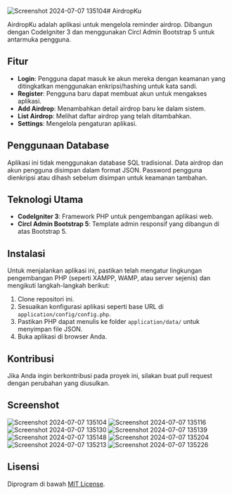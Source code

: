 ![Screenshot 2024-07-07 135104](https://github.com/naufaljct48/AirdropKu/assets/30202760/97e345d6-44d9-4995-b3df-aa75a137c831)# AirdropKu

AirdropKu adalah aplikasi untuk mengelola reminder airdrop. Dibangun dengan CodeIgniter 3 dan menggunakan Circl Admin Bootstrap 5 untuk antarmuka pengguna.

## Fitur

- **Login**: Pengguna dapat masuk ke akun mereka dengan keamanan yang ditingkatkan menggunakan enkripsi/hashing untuk kata sandi.
- **Register**: Pengguna baru dapat membuat akun untuk mengakses aplikasi.
- **Add Airdrop**: Menambahkan detail airdrop baru ke dalam sistem.
- **List Airdrop**: Melihat daftar airdrop yang telah ditambahkan.
- **Settings**: Mengelola pengaturan aplikasi.

## Penggunaan Database

Aplikasi ini tidak menggunakan database SQL tradisional. Data airdrop dan akun pengguna disimpan dalam format JSON. Password pengguna dienkripsi atau dihash sebelum disimpan untuk keamanan tambahan.

## Teknologi Utama

- **CodeIgniter 3**: Framework PHP untuk pengembangan aplikasi web.
- **Circl Admin Bootstrap 5**: Template admin responsif yang dibangun di atas Bootstrap 5.

## Instalasi

Untuk menjalankan aplikasi ini, pastikan telah mengatur lingkungan pengembangan PHP (seperti XAMPP, WAMP, atau server sejenis) dan mengikuti langkah-langkah berikut:

1. Clone repositori ini.
2. Sesuaikan konfigurasi aplikasi seperti base URL di `application/config/config.php`.
3. Pastikan PHP dapat menulis ke folder `application/data/` untuk menyimpan file JSON.
4. Buka aplikasi di browser Anda.

## Kontribusi

Jika Anda ingin berkontribusi pada proyek ini, silakan buat pull request dengan perubahan yang diusulkan.

## Screenshot
![Screenshot 2024-07-07 135104](https://github.com/naufaljct48/AirdropKu/assets/30202760/9b7ff3df-2538-427d-8260-b8b0c738bc2f)
![Screenshot 2024-07-07 135116](https://github.com/naufaljct48/AirdropKu/assets/30202760/6e5999d3-adff-4465-b078-0b329b024938)
![Screenshot 2024-07-07 135130](https://github.com/naufaljct48/AirdropKu/assets/30202760/bfb6288a-6046-46c4-a43e-8c2edbe1ca85)
![Screenshot 2024-07-07 135139](https://github.com/naufaljct48/AirdropKu/assets/30202760/b2f17f56-8aa1-4f5d-8359-5cd4e060c652)
![Screenshot 2024-07-07 135148](https://github.com/naufaljct48/AirdropKu/assets/30202760/68cadd84-d0cb-4919-8693-36f3e6cf548b)
![Screenshot 2024-07-07 135204](https://github.com/naufaljct48/AirdropKu/assets/30202760/39461c7c-2eab-4c30-9894-15fd27bab0c0)
![Screenshot 2024-07-07 135213](https://github.com/naufaljct48/AirdropKu/assets/30202760/5138ef18-6593-4c62-8929-f537bb7138a0)
![Screenshot 2024-07-07 135226](https://github.com/naufaljct48/AirdropKu/assets/30202760/63b049cb-921c-4598-881f-c5f53ee88e77)

## Lisensi

Diprogram di bawah [MIT License](https://opensource.org/licenses/MIT).

